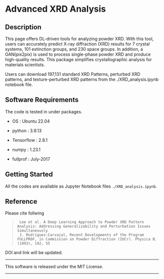 # Advanced XRD Analysis

## Description

This page offers DL-driven tools for analyzing powder XRD. With this tool, users can accurately predict X-ray diffraction (XRD) results for 7 crystal systems, 101 extinction groups, and 230 space groups. In addition, a GAN(pix2pix) is used to process single-phase powder XRD and produce high-quality results. This package simplifies crystallographic analysis for materials scientists.

Users can download 197,131 standard XRD Patterns, perturbed XRD patterns, and texture-perturbed XRD patterns from the ./XRD_analysis.ipynb notebook file.
 

## Software Requirements

The code is tested in under packages.

* OS : Ubuntu 22.04

* python : 3.9.13

* Tensorflow : 2.8.1

* numpy : 1.23.1

* fullprof : July-2017

## Getting Started
All the codes are available as Jupyter Notebook files  `./XRD_analysis.ipynb`.

## Reference
Please cite follwing
>      Lee et al. A Deep Learning Approach to Powder XRD Pattern Analysis: Addressing Generalizability and Perturbation Issues Simultaneously
>      J. Rodriguez-Carvajal, Recent Developments of the Program FULLPROF, in Commission on Powder Diffraction (IUCr). Physica B.(1993), 192, 55

DOI and link will be updated.


***
This software is released under the MIT License.
***
